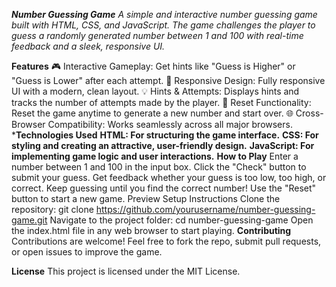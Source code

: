 ***Number Guessing Game***
*A simple and interactive number guessing game built with HTML, CSS, and JavaScript. The game challenges the player to guess a randomly generated number between 1 and 100 with real-time feedback and a sleek, responsive UI.*

**Features**
🎮 Interactive Gameplay: Get hints like "Guess is Higher" or "Guess is Lower" after each attempt.
🎯 Responsive Design: Fully responsive UI with a modern, clean layout.
💡 Hints & Attempts: Displays hints and tracks the number of attempts made by the player.
🔄 Reset Functionality: Reset the game anytime to generate a new number and start over.
🌐 Cross-Browser Compatibility: Works seamlessly across all major browsers.
***Technologies Used**
**HTML: For structuring the game interface.**
**CSS: For styling and creating an attractive, user-friendly design.**
**JavaScript: For implementing game logic and user interactions.**
**How to Play**
Enter a number between 1 and 100 in the input box.
Click the "Check" button to submit your guess.
Get feedback whether your guess is too low, too high, or correct.
Keep guessing until you find the correct number!
Use the "Reset" button to start a new game.
Preview
Setup Instructions
Clone the repository:
git clone https://github.com/yourusername/number-guessing-game.git
Navigate to the project folder:
cd number-guessing-game
Open the index.html file in any web browser to start playing.
**Contributing**
Contributions are welcome! Feel free to fork the repo, submit pull requests, or open issues to improve the game.

**License**
This project is licensed under the MIT License.
